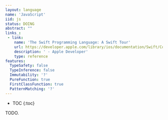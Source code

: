 ```yaml
---
layout: language
name: 'JavaScript'
iid: js
status: DOING
abstract: ""
links_:
 - link:
    name: 'The Swift Programming Language: A Swift Tour'
    url: https://developer.apple.com/library/ios/documentation/Swift/Conceptual/Swift_Programming_Language/GuidedTour.html#//apple_ref/doc/uid/TP40014097-CH2-ID1
    description: ' - Apple Developer'
    type: reference
features:
  TypeSafety: false
  TypeInference: false
  Immutability: '?'
  PureFunction: true
  FirstClassFunction: true
  PatternMatching: '?'
---
```


* TOC
{:toc}

TODO.
